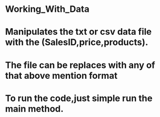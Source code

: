 # Working_With_Data
# Manipulates the txt or csv data file with the (SalesID,price,products).
# The file can be replaces with any of that above mention format 
# To run the code,just simple run the main method.
